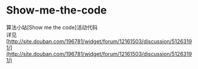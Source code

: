 Show-me-the-code
================

算法小站[Show me the code]活动代码  
详见 [http://site.douban.com/196781/widget/forum/12161503/discussion/51263191/](http://site.douban.com/196781/widget/forum/12161503/discussion/51263191/)
